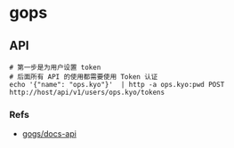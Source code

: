 # gops
## API
```shell
# 第一步是为用户设置 token
# 后面所有 API 的使用都需要使用 Token 认证
echo '{"name": "ops.kyo"}'  | http -a ops.kyo:pwd POST http://host/api/v1/users/ops.kyo/tokens
```

### Refs
* [gogs/docs-api](https://github.com/gogs/docs-api)